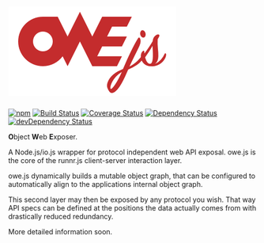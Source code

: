 # ![owe.js](logo.png)

[![npm](https://img.shields.io/npm/v/owe.js.svg)](https://www.npmjs.com/package/owe.js) [![Build Status](https://travis-ci.org/runnr/owe.svg?branch=master)](https://travis-ci.org/runnr/owe) [![Coverage Status](https://coveralls.io/repos/runnr/owe/badge.svg?branch=master&service=github)](https://coveralls.io/github/runnr/owe?branch=master) [![Dependency Status](https://david-dm.org/runnr/owe.svg)](https://david-dm.org/runnr/owe) [![devDependency Status](https://david-dm.org/runnr/owe/dev-status.svg)](https://david-dm.org/runnr/owe#info=devDependencies)

**O**bject **W**eb **E**xposer.

A Node.js/io.js wrapper for protocol independent web API exposal. owe.js is the core of the runnr.js client-server interaction layer.

owe.js dynamically builds a mutable object graph, that can be configured to automatically align to the applications internal object graph.

This second layer may then be exposed by any protocol you wish. That way API specs can be defined at the positions the data actually comes from with drastically reduced redundancy.

More detailed information soon.
